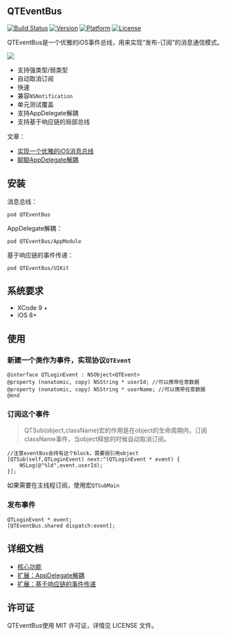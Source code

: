 ## QTEventBus

[![Build Status](https://travis-ci.org/LeoMobileDeveloper/QTEventBus.svg)](https://travis-ci.org/LeoMobileDeveloper/QTEventBus)
 [![Version](https://img.shields.io/cocoapods/v/QTEventBus.svg?style=flat)](http://cocoapods.org/pods/QTEventBus)  [![Platform](http://img.shields.io/badge/platform-ios-blue.svg?style=flat
)](https://developer.apple.com/iphone/index.action)
 [![License](http://img.shields.io/badge/license-MIT-lightgrey.svg?style=flat
)](http://mit-license.org)

QTEventBus是一个优雅的iOS事件总线，用来实现“发布-订阅”的消息通信模式。

<img src="./images/event_bus_1.png">

- 支持强类型/弱类型
- 自动取消订阅
- 快速
- 兼容`NSNotification`
- 单元测试覆盖
- 支持AppDelegate解耦
- 支持基于响应链的局部总线

文章：

- [实现一个优雅的iOS消息总线](https://github.com/LeoMobileDeveloper/Blogs/blob/master/iOS/%E5%AE%9E%E7%8E%B0%E4%B8%80%E4%B8%AA%E4%BC%98%E9%9B%85%E7%9A%84iOS%E6%B6%88%E6%81%AF%E6%80%BB%E7%BA%BF.md)
- [聊聊AppDelegate解耦](https://github.com/LeoMobileDeveloper/Blogs/blob/master/iOS/AppDelegate%E8%A7%A3%E8%80%A6.md)

## 安装

消息总线：

```
pod QTEventBus
```

AppDelegate解耦：

```
pod QTEventBus/AppModule
```

基于响应链的事件传递：

```
pod QTEventBus/UIKit
```

## 系统要求

- XCode 9 +
- iOS 8+


## 使用

### 新建一个类作为事件，实现协议`QTEvent`

```
@interface QTLoginEvent : NSObject<QTEvent>
@property (nonatomic, copy) NSString * userId; //可以携带任意数据
@property (nonatomic, copy) NSString * userName; //可以携带任意数据
@end
```

### 订阅这个事件

> QTSub(object,className)宏的作用是在object的生命周期内，订阅className事件，当object释放的时候自动取消订阅。

```
//注意eventBus会持有这个block，需要弱引用object
[QTSub(self,QTLoginEvent) next:^(QTLoginEvent * event) {
    NSLog(@"%ld",event.userId);
}];
```

如果需要在主线程订阅，使用宏`QTSubMain`

### 发布事件

```
QTLoginEvent * event;
[QTEventBus.shared dispatch:event];
```

## 详细文档

- [核心功能](./Doc/Basic.md)
- [扩展：AppDelegate解耦](./Doc/Module.md)
- [扩展：基于响应链的事件传递](./Doc/UIKitSupport.md)


## 许可证

QTEventBus使用 MIT 许可证，详情见 LICENSE 文件。
